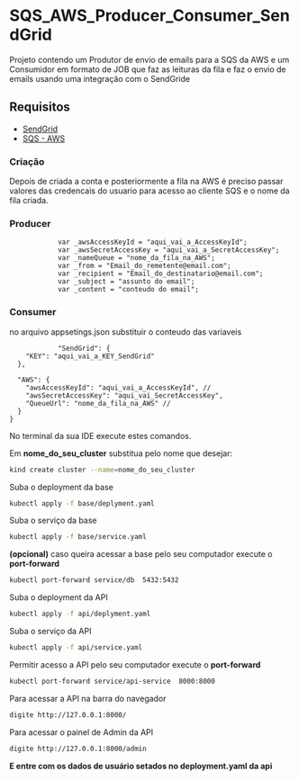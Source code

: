 # SQS_AWS_Producer_Consumer_SendGrid
Projeto contendo um Produtor de envio de emails para a SQS da AWS  e um Consumidor em formato de JOB que faz as leituras da fila e faz o envio de emails usando uma integração com o SendGride 


## Requisitos

 * [SendGrid](https://sendgrid.com/)
 * [SQS - AWS](https://docs.aws.amazon.com/pt_br/AWSSimpleQueueService/latest/SQSDeveloperGuide/sqs-setting-up.html/) 
 
 
### Criação
Depois de criada a conta e posteriormente a fila na AWS é preciso passar valores das credencais do usuario para acesso ao cliente SQS e o nome da fila criada.

### Producer
```
            var _awsAccessKeyId = "aqui_vai_a_AccessKeyId";
            var _awsSecretAccessKey = "aqui_vai_a_SecretAccessKey";
            var _nameQueue = "nome_da_fila_na_AWS";
            var _from = "Email_do_remetente@email.com";
            var _recipient = "Email_do_destinatario@email.com";
            var _subject = "assunto do email";
            var _content = "conteudo do email";
```

### Consumer 
no arquivo appsetings.json substituir o conteudo das variaveis
```
            "SendGrid": {
    "KEY": "aqui_vai_a_KEY_SendGrid"
  },

  "AWS": {
    "awsAccessKeyId": "aqui_vai_a_AccessKeyId", // 
    "awsSecretAccessKey": "aqui_vai_SecretAccessKey", 
    "QueueUrl": "nome_da_fila_na_AWS" // 
  }
}

```




No terminal da sua IDE execute estes comandos.

Em **nome_do_seu_cluster** substitua pelo nome que desejar:
```sh
kind create cluster --name=nome_do_seu_cluster
```

Suba o deployment da base 
```sh
kubectl apply -f base/deplyment.yaml
```

Suba o serviço da base 
```sh
kubectl apply -f base/service.yaml
```

**(opcional)** caso queira acessar a base pelo seu computador execute o **port-forward**
```sh
kubectl port-forward service/db  5432:5432
```

Suba o deployment da API 
```sh
kubectl apply -f api/deplyment.yaml
```

Suba o serviço da API 
```sh
kubectl apply -f api/service.yaml
```

Permitir acesso a API pelo seu computador execute o **port-forward**
```sh
kubectl port-forward service/api-service  8000:8000
```

Para acessar a API na barra do navegador 
```sh
digite http://127.0.0.1:8000/
```
Para acessar o painel de Admin da API
```sh
digite http://127.0.0.1:8000/admin
```
**E entre com os dados de usuário setados no deployment.yaml da api**
